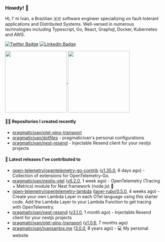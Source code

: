 ### Howdy! 🤠

Hi, I’ m Ivan, a Brazilian 🇧🇷 software engineer specializing on fault-tolerant applications and Distributed Systems. Well-versed in numerous technologies including Typescript, Go, React, Graphql, Docker, Kubernetes and AWS.

[![Twitter Badge](https://img.shields.io/badge/-@pragmaticivan-1ca0f1?style=flat&labelColor=1ca0f1&logo=twitter&logoColor=white&link=https://twitter.com/pragmaticivan)](https://twitter.com/pragmaticivan)
[![Linkedin Badge](https://img.shields.io/badge/-LinkedIn-blue?style=flat&logo=Linkedin&logoColor=white&link=https://www.linkedin.com/in/pragmaticivan/)](https://www.linkedin.com/in/pragmaticivan/)

<a href="https://github.com/anuraghazra/github-readme-stats">
  <img height=200 align="center" src="https://github-readme-stats.vercel.app/api?username=pragmaticivan&show_icons=true&theme=transparent" />
</a>
<a href="https://github.com/anuraghazra/github-readme-stats">
  <img height=200 align="center" src="https://github-readme-stats.vercel.app/api/top-langs?username=pragmaticivan&layout=compact&langs_count=8&card_width=320&theme=transparent" />
</a>

#### 👨‍💻 Repositories I created recently

- [pragmaticivan/otel-pino-transport](https://github.com/pragmaticivan/otel-pino-transport)
- [pragmaticivan/dotfiles](https://github.com/pragmaticivan/dotfiles) - pragmaticivan&#39;s personal configurations
- [pragmaticivan/nest-resend](https://github.com/pragmaticivan/nest-resend) - Injectable Resend client for your nestjs projects

#### 🚀 Latest releases I've contributed to

- [open-telemetry/opentelemetry-go-contrib](https://github.com/open-telemetry/opentelemetry-go-contrib) ([v1.35.0](https://github.com/open-telemetry/opentelemetry-go-contrib/releases/tag/v1.35.0), 6 days ago) - Collection of extensions for OpenTelemetry-Go.
- [pragmaticivan/nestjs-otel](https://github.com/pragmaticivan/nestjs-otel) ([v6.2.0](https://github.com/pragmaticivan/nestjs-otel/releases/tag/v6.2.0), 1 week ago) - OpenTelemetry (Tracing &#43; Metrics) module for Nest framework (node.js)  🔭
- [open-telemetry/opentelemetry-lambda](https://github.com/open-telemetry/opentelemetry-lambda) ([layer-ruby/0.5.0](https://github.com/open-telemetry/opentelemetry-lambda/releases/tag/layer-ruby/0.5.0), 4 weeks ago) - Create your own Lambda Layer in each OTel language using this starter code. Add the Lambda Layer to your Lambda Function to get tracing with OpenTelemetry.
- [pragmaticivan/nest-resend](https://github.com/pragmaticivan/nest-resend) ([v3.1.0](https://github.com/pragmaticivan/nest-resend/releases/tag/v3.1.0), 1 month ago) - Injectable Resend client for your nestjs projects
- [pragmaticivan/otel-pino-transport](https://github.com/pragmaticivan/otel-pino-transport) ([v1.0.6](https://github.com/pragmaticivan/otel-pino-transport/releases/tag/v1.0.6), 7 months ago)
- [pragmaticivan/ivansantos.me](https://github.com/pragmaticivan/ivansantos.me) ([3.0.0](https://github.com/pragmaticivan/ivansantos.me/releases/tag/3.0.0), 8 years ago) - :computer: My personal website
